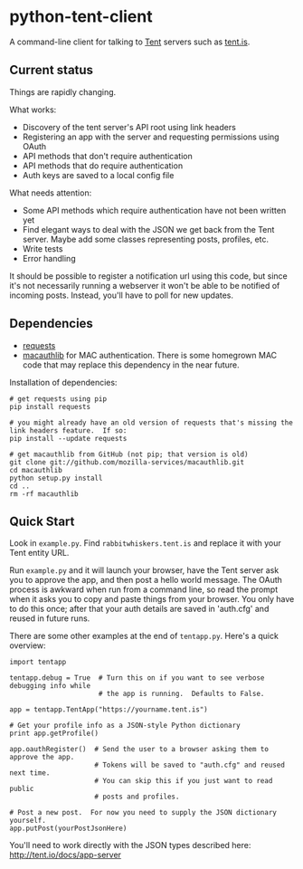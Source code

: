 python-tent-client
==================

A command-line client for talking to [Tent](http://tent.io/) servers such as [tent.is](https://tent.is/).

Current status
--------------

Things are rapidly changing.

What works:
* Discovery of the tent server's API root using link headers
* Registering an app with the server and requesting permissions using OAuth
* API methods that don't require authentication
* API methods that do require authentication
* Auth keys are saved to a local config file

What needs attention:
* Some API methods which require authentication have not been written yet
* Find elegant ways to deal with the JSON we get back from the Tent server.  Maybe add some classes representing posts, profiles, etc.
* Write tests
* Error handling

It should be possible to register a notification url using this code, but since it's not necessarily running a webserver it won't be able to be notified of incoming posts.  Instead, you'll have to poll for new updates.

Dependencies
------------

* [requests](http://docs.python-requests.org/en/latest/#)
* [macauthlib](https://github.com/mozilla-services/macauthlib) for MAC authentication.  There is some homegrown MAC code that may replace this dependency in the near future.

Installation of dependencies:

```
# get requests using pip
pip install requests

# you might already have an old version of requests that's missing the link headers feature.  If so:
pip install --update requests

# get macauthlib from GitHub (not pip; that version is old)
git clone git://github.com/mozilla-services/macauthlib.git
cd macauthlib
python setup.py install
cd ..
rm -rf macauthlib
```

Quick Start
-----------

Look in `example.py`.  Find `rabbitwhiskers.tent.is` and replace it with your Tent entity URL.

Run `example.py` and it will launch your browser, have the Tent server ask you to approve the app, and then post a hello world message.  The OAuth process is awkward when run from a command line, so read the prompt when it asks you to copy and paste things from your browser.  You only have to do this once; after that your auth details are saved in 'auth.cfg' and reused in future runs.

There are some other examples at the end of `tentapp.py`.  Here's a quick overview:

```
import tentapp

tentapp.debug = True  # Turn this on if you want to see verbose debugging info while
                      # the app is running.  Defaults to False.

app = tentapp.TentApp("https://yourname.tent.is")

# Get your profile info as a JSON-style Python dictionary
print app.getProfile()

app.oauthRegister()  # Send the user to a browser asking them to approve the app.
                     # Tokens will be saved to "auth.cfg" and reused next time.
                     # You can skip this if you just want to read public
                     # posts and profiles.

# Post a new post.  For now you need to supply the JSON dictionary yourself.
app.putPost(yourPostJsonHere)
```

You'll need to work directly with the JSON types described here: http://tent.io/docs/app-server


